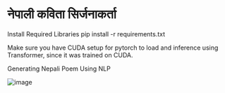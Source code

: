 # नेपाली कविता सिर्जनाकर्ता 

Install Required Libraries
pip install -r requirements.txt

Make sure you have CUDA setup for pytorch to load and inference using Transformer, since it was trained on CUDA.

Generating Nepali Poem Using NLP

![image](https://github.com/HordesOfGhost/Nepali_Poem_Generator/assets/85671929/b0891031-3703-4b5a-9aef-1347f8994ab2)


